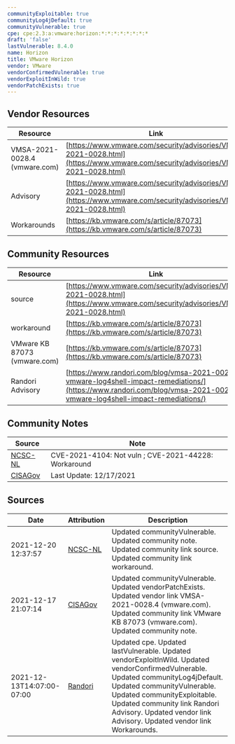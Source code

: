 ```yaml
---
communityExploitable: true
communityLog4jDefault: true
communityVulnerable: true
cpe: cpe:2.3:a:vmware:horizon:*:*:*:*:*:*:*:*
draft: 'false'
lastVulnerable: 8.4.0
name: Horizon
title: VMware Horizon
vendor: VMware
vendorConfirmedVulnerable: true
vendorExploitInWild: true
vendorPatchExists: true
---
```


## Vendor Resources
| Resource | Link |
| --- | --- |
| VMSA-2021-0028.4 (vmware.com) | [https://www.vmware.com/security/advisories/VMSA-2021-0028.html](https://www.vmware.com/security/advisories/VMSA-2021-0028.html) |
| Advisory | [https://www.vmware.com/security/advisories/VMSA-2021-0028.html](https://www.vmware.com/security/advisories/VMSA-2021-0028.html) |
| Workarounds | [https://kb.vmware.com/s/article/87073](https://kb.vmware.com/s/article/87073) |

## Community Resources
| Resource | Link |
| --- | --- |
| source | [https://www.vmware.com/security/advisories/VMSA-2021-0028.html](https://www.vmware.com/security/advisories/VMSA-2021-0028.html) |
| workaround | [https://kb.vmware.com/s/article/87073](https://kb.vmware.com/s/article/87073) |
| VMware KB 87073 (vmware.com) | [https://kb.vmware.com/s/article/87073](https://kb.vmware.com/s/article/87073) |
| Randori Advisory | [https://www.randori.com/blog/vmsa-2021-0028-vmware-log4shell-impact-remediations/](https://www.randori.com/blog/vmsa-2021-0028-vmware-log4shell-impact-remediations/) |

## Community Notes
| Source | Note |
| --- | --- |
| [NCSC-NL](https://github.com/NCSC-NL/log4shell/blob/main/software/README.md) | CVE-2021-4104: Not vuln ; CVE-2021-44228: Workaround </ul> |
| [CISAGov](https://raw.githubusercontent.com/cisagov/log4j-affected-db/develop/README.md) | Last Update: 12/17/2021 |

## Sources
| Date | Attribution | Description |
| --- | --- | --- |
| 2021-12-20 12:37:57 | [NCSC-NL](https://github.com/NCSC-NL/log4shell/blob/main/software/README.md) | Updated communityVulnerable. Updated community note. Updated community link source. Updated community link workaround.  |
| 2021-12-17 21:07:14 | [CISAGov](https://raw.githubusercontent.com/cisagov/log4j-affected-db/develop/README.md) | Updated communityVulnerable. Updated vendorPatchExists. Updated vendor link VMSA-2021-0028.4 (vmware.com). Updated community link VMware KB 87073 (vmware.com). Updated community note.  |
| 2021-12-13T14:07:00-07:00 | [Randori](https://www.randori.com/log4j/) | Updated cpe. Updated lastVulnerable. Updated vendorExploitInWild. Updated vendorConfirmedVulnerable. Updated communityLog4jDefault. Updated communityVulnerable. Updated communityExploitable. Updated community link Randori Advisory. Updated vendor link Advisory. Updated vendor link Workarounds.  |
